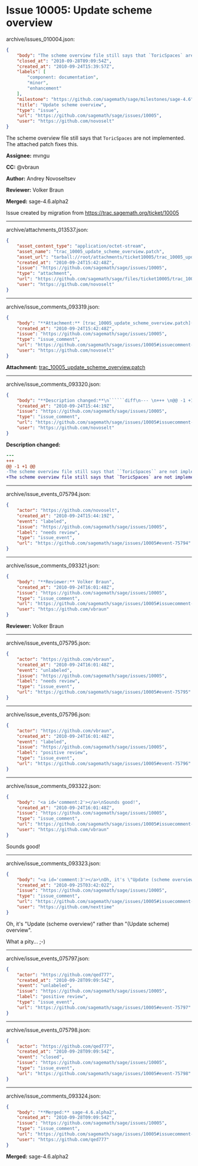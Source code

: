 # Issue 10005: Update scheme overview

archive/issues_010004.json:
```json
{
    "body": "The scheme overview file still says that `ToricSpaces` are not implemented. The attached patch fixes this.\n\n**Assignee:** mvngu\n\n**CC:**  @vbraun\n\n**Author:** Andrey Novoseltsev\n\n**Reviewer:** Volker Braun\n\n**Merged:** sage-4.6.alpha2\n\nIssue created by migration from https://trac.sagemath.org/ticket/10005\n\n",
    "closed_at": "2010-09-28T09:09:54Z",
    "created_at": "2010-09-24T15:39:57Z",
    "labels": [
        "component: documentation",
        "minor",
        "enhancement"
    ],
    "milestone": "https://github.com/sagemath/sage/milestones/sage-4.6",
    "title": "Update scheme overview",
    "type": "issue",
    "url": "https://github.com/sagemath/sage/issues/10005",
    "user": "https://github.com/novoselt"
}
```
The scheme overview file still says that `ToricSpaces` are not implemented. The attached patch fixes this.

**Assignee:** mvngu

**CC:**  @vbraun

**Author:** Andrey Novoseltsev

**Reviewer:** Volker Braun

**Merged:** sage-4.6.alpha2

Issue created by migration from https://trac.sagemath.org/ticket/10005





---

archive/attachments_013537.json:
```json
{
    "asset_content_type": "application/octet-stream",
    "asset_name": "trac_10005_update_scheme_overview.patch",
    "asset_url": "tarball://root/attachments/ticket10005/trac_10005_update_scheme_overview.patch",
    "created_at": "2010-09-24T15:42:48Z",
    "issue": "https://github.com/sagemath/sage/issues/10005",
    "type": "attachment",
    "url": "https://github.com/sagemath/sage/files/ticket10005/trac_10005_update_scheme_overview.patch",
    "user": "https://github.com/novoselt"
}
```



---

archive/issue_comments_093319.json:
```json
{
    "body": "**Attachment:** [trac_10005_update_scheme_overview.patch](https://github.com/sagemath/sage/files/ticket10005/trac_10005_update_scheme_overview.patch)",
    "created_at": "2010-09-24T15:42:48Z",
    "issue": "https://github.com/sagemath/sage/issues/10005",
    "type": "issue_comment",
    "url": "https://github.com/sagemath/sage/issues/10005#issuecomment-93319",
    "user": "https://github.com/novoselt"
}
```

**Attachment:** [trac_10005_update_scheme_overview.patch](https://github.com/sagemath/sage/files/ticket10005/trac_10005_update_scheme_overview.patch)



---

archive/issue_comments_093320.json:
```json
{
    "body": "**Description changed:**\n``````diff\n--- \n+++ \n@@ -1 +1 @@\n-The scheme overview file still says that ``ToricSpaces`` are not implemented. The attached patch fixes this.\n+The scheme overview file still says that `ToricSpaces` are not implemented. The attached patch fixes this.\n``````\n",
    "created_at": "2010-09-24T15:44:19Z",
    "issue": "https://github.com/sagemath/sage/issues/10005",
    "type": "issue_comment",
    "url": "https://github.com/sagemath/sage/issues/10005#issuecomment-93320",
    "user": "https://github.com/novoselt"
}
```

**Description changed:**
``````diff
--- 
+++ 
@@ -1 +1 @@
-The scheme overview file still says that ``ToricSpaces`` are not implemented. The attached patch fixes this.
+The scheme overview file still says that `ToricSpaces` are not implemented. The attached patch fixes this.
``````




---

archive/issue_events_075794.json:
```json
{
    "actor": "https://github.com/novoselt",
    "created_at": "2010-09-24T15:44:19Z",
    "event": "labeled",
    "issue": "https://github.com/sagemath/sage/issues/10005",
    "label": "needs review",
    "type": "issue_event",
    "url": "https://github.com/sagemath/sage/issues/10005#event-75794"
}
```



---

archive/issue_comments_093321.json:
```json
{
    "body": "**Reviewer:** Volker Braun",
    "created_at": "2010-09-24T16:01:48Z",
    "issue": "https://github.com/sagemath/sage/issues/10005",
    "type": "issue_comment",
    "url": "https://github.com/sagemath/sage/issues/10005#issuecomment-93321",
    "user": "https://github.com/vbraun"
}
```

**Reviewer:** Volker Braun



---

archive/issue_events_075795.json:
```json
{
    "actor": "https://github.com/vbraun",
    "created_at": "2010-09-24T16:01:48Z",
    "event": "unlabeled",
    "issue": "https://github.com/sagemath/sage/issues/10005",
    "label": "needs review",
    "type": "issue_event",
    "url": "https://github.com/sagemath/sage/issues/10005#event-75795"
}
```



---

archive/issue_events_075796.json:
```json
{
    "actor": "https://github.com/vbraun",
    "created_at": "2010-09-24T16:01:48Z",
    "event": "labeled",
    "issue": "https://github.com/sagemath/sage/issues/10005",
    "label": "positive review",
    "type": "issue_event",
    "url": "https://github.com/sagemath/sage/issues/10005#event-75796"
}
```



---

archive/issue_comments_093322.json:
```json
{
    "body": "<a id='comment:2'></a>\nSounds good!",
    "created_at": "2010-09-24T16:01:48Z",
    "issue": "https://github.com/sagemath/sage/issues/10005",
    "type": "issue_comment",
    "url": "https://github.com/sagemath/sage/issues/10005#issuecomment-93322",
    "user": "https://github.com/vbraun"
}
```

<a id='comment:2'></a>
Sounds good!



---

archive/issue_comments_093323.json:
```json
{
    "body": "<a id='comment:3'></a>\nOh, it's \"Update (scheme overview)\" rather than \"(Update scheme) overview\".\n\nWhat a pity... ;-)",
    "created_at": "2010-09-25T03:42:02Z",
    "issue": "https://github.com/sagemath/sage/issues/10005",
    "type": "issue_comment",
    "url": "https://github.com/sagemath/sage/issues/10005#issuecomment-93323",
    "user": "https://github.com/nexttime"
}
```

<a id='comment:3'></a>
Oh, it's "Update (scheme overview)" rather than "(Update scheme) overview".

What a pity... ;-)



---

archive/issue_events_075797.json:
```json
{
    "actor": "https://github.com/qed777",
    "created_at": "2010-09-28T09:09:54Z",
    "event": "unlabeled",
    "issue": "https://github.com/sagemath/sage/issues/10005",
    "label": "positive review",
    "type": "issue_event",
    "url": "https://github.com/sagemath/sage/issues/10005#event-75797"
}
```



---

archive/issue_events_075798.json:
```json
{
    "actor": "https://github.com/qed777",
    "created_at": "2010-09-28T09:09:54Z",
    "event": "closed",
    "issue": "https://github.com/sagemath/sage/issues/10005",
    "type": "issue_event",
    "url": "https://github.com/sagemath/sage/issues/10005#event-75798"
}
```



---

archive/issue_comments_093324.json:
```json
{
    "body": "**Merged:** sage-4.6.alpha2",
    "created_at": "2010-09-28T09:09:54Z",
    "issue": "https://github.com/sagemath/sage/issues/10005",
    "type": "issue_comment",
    "url": "https://github.com/sagemath/sage/issues/10005#issuecomment-93324",
    "user": "https://github.com/qed777"
}
```

**Merged:** sage-4.6.alpha2
